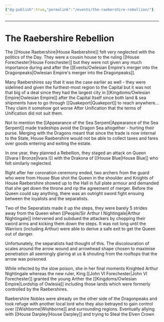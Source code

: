 ```yaml
---
{"dg-publish":true,"permalink":"/events/the-raebershire-rebellion/"}
---
```



---
# The Raebershire Rebellion
The [[House Raebershire\|House Raebershire]] felt very neglected with the politics of the Day. They were a cousin house to the ruling [[House Forechester\|House Forechester]] but they were not given any much importance during and after the [[Events/Owlesian Empire's merger into the Dragonpeaks\|Owlesian Empire's merger into the Dragonpeaks]].

Many Raebershires say that it was the case earlier as well - they were sidelined and given the furthest-most region to the Capital but it was not that big of a deal since they had the largest city in [[Kingdoms/Owlesian Empire\|Owlesian Empire]] after the Capital Itself since both land & sea shipments have to go through [[Quakeport\|Quakeport]] to reach anywhere... They claim it somehow got worse After Unification that the terms of Unification did not suit them.

Not to mention the [[Appearance of the Sea Serpent\|Appearance of the Sea Serpent]] made tradeships avoid the Dragon Sea altogether - hurting their purse. Merging with the Dragons meant that since the trade is now internal to the State, House Raebershire would not be able to collect taxes and fares over goods entering and exiting the estate.

In one year, they planned a Rebellion, they staged an attack on Queen [[Ivara I Bronze\|Ivara I]] with the Drakona of [[House Blue\|House Blue]] who felt similarly neglected.

Right after her coronation ceremony ended, two archers from the guard who were from House Blue shot the Queen in the shoulder and Knights of House Raebershire showed up to the Hall in full plate armour and demanded that she get down the throne and rip the agreement of merger. Before the Queen could say anything, there was an outright sword fight ensuing between the loyalists and the separatists.

Two of the Seperatists made it up the steps, they were barely 5 strides away from the Queen when [[People/Sir Arthur I Nightingale\|Arthur Nightingale]] intervened and subdued the attackers by chopping their sword arms and kicking them down the steps. It was not long until the Warriors (including Arthur) were able to derive a safe exit to get the Queen out of danger.

Unfortunately, the separatists had thought of this. The discolouration of scales around the arrow wound and arrowhead shape chosen to maximise penetration all seemingly glaring at us & shouting from the rooftops that the arrow was poisoned.

While infected by the slow poison, she in her final moments Knighted Arthur Nightingale whereas the new ruler, King [[John VI Forechester\|John VI Forechester]] granted the young Arther the [[Kingdoms/Owlesian Empire\|Lordship of Owlesia]] including those lands which were formerly controlled by the Raebershires.

Raebershire Nobles were already on the other side of the Dragonpeaks and took refuge with another local lord who they also betrayed to gain control over [[Wishborne\|Wishborne]] and surrounding regions. Eventually allying with [[House Darpley\|House Darpley]] and trying to Steal the Elven Crown